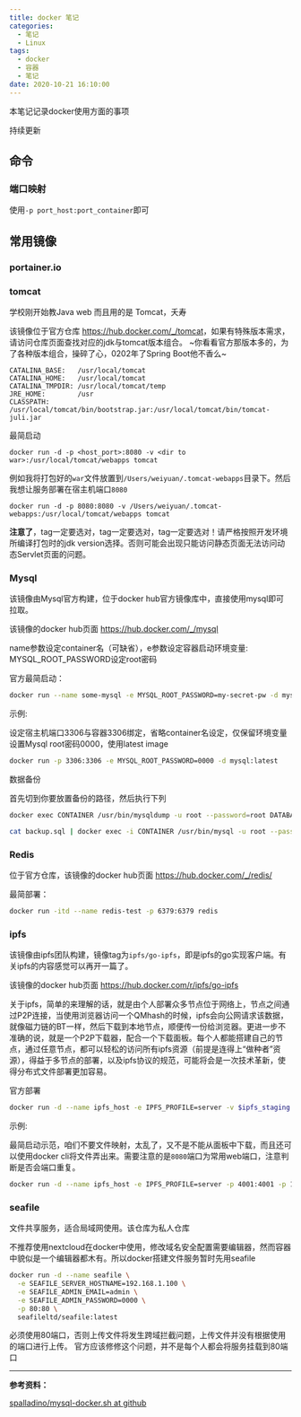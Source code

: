 ```yaml
---
title: docker 笔记
categories:
  - 笔记
  - Linux
tags:
  - docker
  - 容器
  - 笔记
date: 2020-10-21 16:10:00
---
```


本笔记记录docker使用方面的事项

持续更新

## 命令

### 端口映射

使用`-p port_host:port_container`即可

## 常用镜像

### portainer.io

### tomcat

学校刚开始教Java web 而且用的是 Tomcat，夭寿

该镜像位于官方仓库 <https://hub.docker.com/_/tomcat>，如果有特殊版本需求，请访问仓库页面查找对应的jdk与tomcat版本组合。 ~你看看官方那版本多的，为了各种版本组合，操碎了心，0202年了Spring Boot他不香么~

```text
CATALINA_BASE:   /usr/local/tomcat
CATALINA_HOME:   /usr/local/tomcat
CATALINA_TMPDIR: /usr/local/tomcat/temp
JRE_HOME:        /usr
CLASSPATH:       /usr/local/tomcat/bin/bootstrap.jar:/usr/local/tomcat/bin/tomcat-juli.jar
```

最简启动

```text
docker run -d -p <host_port>:8080 -v <dir to war>:/usr/local/tomcat/webapps tomcat
```

例如我将打包好的`war`文件放置到`/Users/weiyuan/.tomcat-webapps`目录下。然后我想让服务部署在宿主机端口`8080`

```text
docker run -d -p 8080:8080 -v /Users/weiyuan/.tomcat-webapps:/usr/local/tomcat/webapps tomcat
```

**注意了**，tag一定要选对，tag一定要选对，tag一定要选对！请严格按照开发环境所编译打包时的jdk version选择。否则可能会出现只能访问静态页面无法访问动态Servlet页面的问题。

### Mysql

该镜像由Mysql官方构建，位于docker hub官方镜像库中，直接使用mysql即可拉取。

该镜像的docker hub页面 <https://hub.docker.com/_/mysql>

name参数设定container名（可缺省），e参数设定容器启动环境变量: MYSQL_ROOT_PASSWORD设定root密码

官方最简启动：

```bash
docker run --name some-mysql -e MYSQL_ROOT_PASSWORD=my-secret-pw -d mysql:tag
```

示例:

设定宿主机端口3306与容器3306绑定，省略container名设定，仅保留环境变量设置Mysql root密码0000，使用latest image

```bash
docker run -p 3306:3306 -e MYSQL_ROOT_PASSWORD=0000 -d mysql:latest
```

数据备份

首先切到你要放置备份的路径，然后执行下列

```bash
docker exec CONTAINER /usr/bin/mysqldump -u root --password=root DATABASE > backup.sql
```

```bash
cat backup.sql | docker exec -i CONTAINER /usr/bin/mysql -u root --password=root DATABASE
```

### Redis

位于官方仓库，该镜像的docker hub页面 <https://hub.docker.com/_/redis/>

最简部署：

```bash
docker run -itd --name redis-test -p 6379:6379 redis
```

### ipfs

该镜像由ipfs团队构建，镜像tag为`ipfs/go-ipfs`，即是ipfs的go实现客户端。有关ipfs的内容感觉可以再开一篇了。

该镜像的docker hub页面 <https://hub.docker.com/r/ipfs/go-ipfs>

关于ipfs，简单的来理解的话，就是由个人部署众多节点位于网络上，节点之间通过P2P连接，当使用浏览器访问一个QMhash的时候，ipfs会向公网请求该数据，就像磁力链的BT一样，然后下载到本地节点，顺便传一份给浏览器。更进一步不准确的说，就是一个P2P下载器，配合一个下载面板。每个人都能搭建自己的节点，通过任意节点，都可以轻松的访问所有ipfs资源（前提是连得上“做种者”资源），得益于多节点的部署，以及ipfs协议的规范，可能将会是一次技术革新，使得分布式文件部署更加容易。

官方部署

```bash
docker run -d --name ipfs_host -e IPFS_PROFILE=server -v $ipfs_staging:/export -v $ipfs_data:/data/ipfs -p 4001:4001 -p 127.0.0.1:8080:8080 -p 127.0.0.1:5001:5001 ipfs/go-ipfs:latest
```

示例:

最简启动示范，咱们不要文件映射，太乱了，又不是不能从面板中下载，而且还可以使用docker cli将文件弄出来。需要注意的是`8080`端口为常用web端口，注意判断是否会端口重复。

```bash
docker run -d --name ipfs_host -e IPFS_PROFILE=server -p 4001:4001 -p 127.0.0.1:8080:8080 -p 127.0.0.1:5001:5001 ipfs/go-ipfs:latest
```

### seafile

文件共享服务，适合局域网使用。该仓库为私人仓库

不推荐使用nextcloud在docker中使用，修改域名安全配置需要编辑器，然而容器中貌似是一个编辑器都木有。所以docker搭建文件服务暂时先用seafile

```bash
docker run -d --name seafile \
  -e SEAFILE_SERVER_HOSTNAME=192.168.1.100 \
  -e SEAFILE_ADMIN_EMAIL=admin \
  -e SEAFILE_ADMIN_PASSWORD=0000 \
  -p 80:80 \
  seafileltd/seafile:latest
```

必须使用80端口，否则上传文件将发生跨域拦截问题，上传文件并没有根据使用的端口进行上传。
官方应该修修这个问题，并不是每个人都会将服务挂载到80端口

---
**参考资料：**

[spalladino/mysql-docker.sh at github](https://gist.github.com/spalladino/6d981f7b33f6e0afe6bb)
